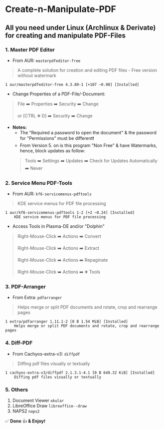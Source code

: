 # Create-n-Manipulate-PDF

## All you need under Linux (Archlinux & Derivate) for creating and manipulate PDF-Files

### 1. Master PDF Editor

* From AUR: `masterpdfeditor-free`

> A complete solution for creation and editing PDF files - Free version without watermark

```
1 aur/masterpdfeditor-free 4.3.89-1 [+107 ~0.90] [Installed]
```

* Change Properties of a PDF-File/-Document:

> File ➡️ Properties ➡️ Security ➡️ Change
> 
> or [CTRL ➕ D] ➡️ Security ➡️ Change

* **Notes:** 
    * The "Required a password to open the document" & the password for "Permissions" must be different❗️
    * From Version 5. on is this program "Non Free" & have Watermarks, hence, block updates as follow:
    > Tools ➡️ Settings ➡️ Updates ➡️ Check for Updates Automatically ➡️ Never
    
### 2. Service Menu PDF-Tools

* From AUR: `kf6-servicemenus-pdftools`

> KDE service menus for PDF file processing

```
1 aur/kf6-servicemenus-pdftools 1-2 [+2 ~0.24] [Installed]
    KDE service menus for PDF file processing
```

* Access Tools in Plasma-DE and/or "Dolphin"

> Right-Mouse-Click ➡️ Actions ➡️ Convert
> 
> Right-Mouse-Click ➡️ Actions ➡️ Extract
> 
> Right-Mouse-Click ➡️ Actions ➡️ Repaginate
> 
> Right-Mouse-Click ➡️ Actions ➡️ ➕ Tools

### 3. PDF-Arranger

* From Extra: `pdfarranger`

> Helps merge or split PDF documents and rotate, crop and rearrange pages

```
1 extra/pdfarranger 1.11.1-2 [0 B 1.54 MiB] [Installed]
    Helps merge or split PDF documents and rotate, crop and rearrange pages
```

### 4. Diff-PDF

* From Cachyos-extra-v3: `diffpdf`

> Diffing pdf files visually or textually

```
1 cachyos-extra-v3/diffpdf 2.1.3.1-4.1 [0 B 649.32 KiB] [Installed]
    Diffing pdf files visually or textually
```

### 5. Others

1. Document Viewer `okular`
2. LibreOffice Draw `libreoffice--draw`
3. NAPS2 `naps2`


✅  **Done** 👍 **& Enjoy**❗️
